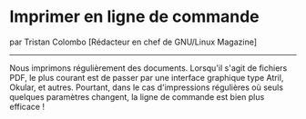 # Imprimer en ligne de commande
par Tristan Colombo [Rédacteur en chef de GNU/Linux Magazine]

---

Nous imprimons régulièrement des documents. Lorsqu'il s'agit de fichiers PDF, le plus courant est de passer par une interface graphique type Atril, Okular, et autres. Pourtant, dans le cas d'impressions régulières où seuls quelques paramètres changent, la ligne de commande est bien plus efficace !
